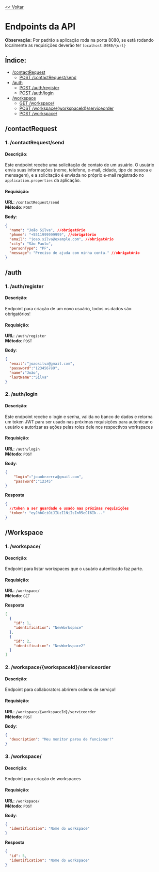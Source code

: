 [<< Voltar](../README.md)
# Endpoints da API

**Observação:** Por padrão a aplicação roda na porta 8080, se está rodando localmente as requisições deverão ter `localhost:8080/{url}`

## Índice:

- [/contactRequest](#contactrequest)
  - [POST /contactRequest/send](#1-contactrequestsend)
- [/auth](#auth)
  - [POST /auth/register](#1-authregister)
  - [POST /auth/login](#2-authlogin)
- [/workspace](#workspace)
  - [GET /workspace/](#1-workspace)
  - [POST /workspace/{workspaceId}/serviceorder](#2-workspaceworkspaceidserviceorder)
  - [POST /workspace/](#3-workspace)

## /contactRequest

### 1. **/contactRequest/send**

#### Descrição:
Este endpoint recebe uma solicitação de contato de um usuário. O usuário envia suas informações (nome, telefone, e-mail, cidade, tipo de pessoa e mensagem), e a solicitação é enviada no próprio e-mail registrado no `application.properties` da aplicação.

#### Requisição:
**URL**: `/contactRequest/send`  
**Método**: `POST`

**Body**:
```json
{
  "name": "João Silva", //obrigatório
  "phone": "+5511999999999", //obrigatório
  "email": "joao.silva@example.com", //obrigatório
  "city": "São Paulo",
  "personType": "PF",
  "message": "Preciso de ajuda com minha conta." //obrigatório
}
```

## /auth

### 1. **/auth/register**

#### Descrição:
Endpoint para criação de um novo usuário, todos os dados são obrigatórios!

#### Requisição:
**URL**: `/auth/register`  
**Método**: `POST`

**Body**:
```json
{
  "email":"joaosilva@gmail.com",
  "password":"123456789",
  "name":"João",
  "lastName":"Silva"
}
```

### 2. **/auth/login**

#### Descrição:
Este endpoint recebe o login e senha, valida no banco de dados e retorna um token JWT para ser usado nas próximas requisições para autenticar o usuário e autorizar as ações pelas roles dele nos respectivos workspaces
#### Requisição:
**URL**: `/auth/login`  
**Método**: `POST`

**Body**:
```json
{
    "login":"joaobezerra@gmail.com",
    "password":"12345"
}
```

**Resposta**
```json
{
  //token a ser guardado e usado nas próximas requisições
  "token": "eyJhbGciOiJIUzI1NiIsInR5cCI6Ik..."
}
```

## /Workspace

### 1. **/workspace/**

#### Descrição:
Endpoint para listar workspaces que o usuário autenticado faz parte.

#### Requisição:
**URL**: `/workspace/`  
**Método**: `GET`

**Resposta**
```json
[
  {
    "id": 1,
    "identification": "NewWorkspace"
  },
  {
    "id": 2,
    "identification": "NewWorkspace2"
  }
]
```

### 2. **/workspace/{workspaceId}/serviceorder**

#### Descrição:
Endpoint para collaborators abrirem ordens de serviço!

#### Requisição:
**URL**: `/workspace/{workspaceId}/serviceorder`  
**Método**: `POST`

**Body**:
```json
{
  "description": "Meu monitor parou de funcionar!"
}
```

### 3. **/workspace/**

#### Descrição:
Endpoint para criação de workspaces

#### Requisição:
**URL**: `/workspace/`  
**Método**: `POST`

**Body**:
```json
{
  "identification": "Nome do workspace"
}
```
**Resposta**
```json
{
  "id": 5,
  "identification": "Nome do workspace"
}
```


